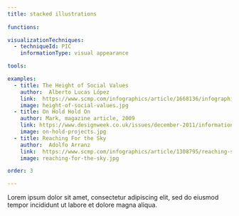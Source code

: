 ```yaml
---
title: stacked illustrations
  
functions:

visualizationTechniques:
  - techniqueId: PIC
    informationType: visual appearance

tools:

examples:
  - title: The Height of Social Values
    author:  Alberto Lucas López
    link:  https://www.scmp.com/infographics/article/1668136/infographic-height-social-values
    image: height-of-social-values.jpg
  - title: On Hold Hold On    
    author: Mark, magazine article, 2009
    link: https://www.designweek.co.uk/issues/december-2011/information-graphics/
    image: on-hold-projects.jpg
  - title: Reaching For the Sky
    author:  Adolfo Arranz
    link:  https://www.scmp.com/infographics/article/1308795/reaching-sky-hong-kongs-changing-harbour-front
    image: reaching-for-the-sky.jpg

order: 3

---
```


Lorem ipsum dolor sit amet, consectetur adipiscing elit, sed do eiusmod tempor incididunt ut labore et dolore magna aliqua.

<!--more-->
